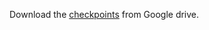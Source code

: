 Download the [checkpoints](https://drive.google.com/file/d/1FMG1lT7_hMXQGcG-Qax7Xnnqo-P28-ou/view) from Google drive.

